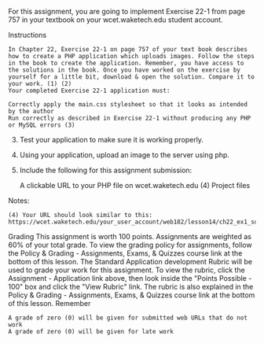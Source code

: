 For this assignment, you are going to implement Exercise 22-1 from page 757 in your textbook on your wcet.waketech.edu student account.

Instructions

    In Chapter 22, Exercise 22-1 on page 757 of your text book describes how to create a PHP application which uploads images. Follow the steps in the book to create the application. Remember, you have access to the solutions in the book. Once you have worked on the exercise by yourself for a little bit, download & open the solution. Compare it to your work. (1) (2) 
    Your completed Exercise 22-1 application must:

    Correctly apply the main.css stylesheet so that it looks as intended by the author
    Run correctly as described in Exercise 22-1 without producing any PHP or MySQL errors (3)

3. Test your application to make sure it is working properly.
4. Using your application, upload an image to the server using php.
5. Include the following for this assignment submission:

    A clickable URL to your PHP file on wcet.waketech.edu (4)
    Project files

Notes:

    (4) Your URL should look similar to this: https://wcet.waketech.edu/your_user_account/web182/lesson14/ch22_ex1_sol/index.php.

Grading
This assignment is worth 100 points. Assignments are weighted as 60% of your total grade. To view the grading policy for assignments, follow the Policy & Grading - Assignments, Exams, & Quizzes course link at the bottom of this lesson.
The Standard Application development Rubric will be used to grade your work for this assignment. To view the rubric, click the Assignment - Application link above, then look inside the "Points Possible - 100" box and click the "View Rubric" link. The rubric is also explained in the Policy & Grading - Assignments, Exams, & Quizzes course link at the bottom of this lesson.
Remember

    A grade of zero (0) will be given for submitted web URLs that do not work
    A grade of zero (0) will be given for late work
